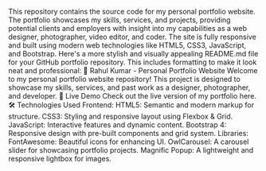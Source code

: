 This repository contains the source code for my personal portfolio website. The portfolio showcases my skills, services, and projects, providing potential clients and employers with insight into my capabilities as a web designer, photographer, video editor, and coder. The site is fully responsive and built using modern web technologies like HTML5, CSS3, JavaScript, and Bootstrap.
Here's a more stylish and visually appealing README.md file for your GitHub portfolio repository. This includes formatting to make it look neat and professional:
💼 Rahul Kumar - Personal Portfolio Website
Welcome to my personal portfolio website repository! This project is designed to showcase my skills, services, and past work as a designer, photographer, and developer.
🚀 Live Demo
Check out the live version of my portfolio here.
🛠️ Technologies Used
Frontend:
HTML5: Semantic and modern markup for structure.
CSS3: Styling and responsive layout using Flexbox & Grid.
JavaScript: Interactive features and dynamic content.
Bootstrap 4: Responsive design with pre-built components and grid system.
Libraries:
FontAwesome: Beautiful icons for enhancing UI.
OwlCarousel: A carousel slider for showcasing portfolio projects.
Magnific Popup: A lightweight and responsive lightbox for images.
 
